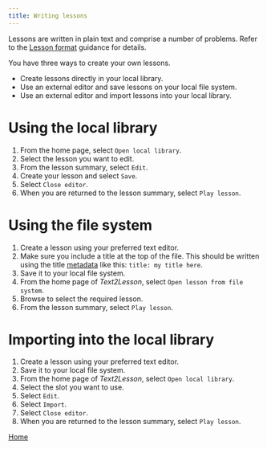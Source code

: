 ```yaml
---
title: Writing lessons
---
```


Lessons are written in plain text and comprise a number of problems. Refer to
the [Lesson format](./lesson-format.md) guidance for details.

You have three ways to create your own lessons.

- Create lessons directly in your local library.
- Use an external editor and save lessons on your local file system.
- Use an external editor and import lessons into your local library.

# Using the local library

1. From the home page, select `Open local library`.
1. Select the lesson you want to edit.
1. From the lesson summary, select `Edit`.
1. Create your lesson and select `Save`.
1. Select `Close editor`.
1. When you are returned to the lesson summary, select `Play lesson`.

# Using the file system

1. Create a lesson using your preferred text editor.
1. Make sure you include a title at the top of the file. This should be written
   using the title [metadata](./metadata) like this: `title: my title here`.
1. Save it to your local file system.
1. From the home page of _Text2Lesson_, select `Open lesson from file system`.
1. Browse to select the required lesson.
1. From the lesson summary, select `Play lesson`.

# Importing into the local library

1. Create a lesson using your preferred text editor.
1. Save it to your local file system.
1. From the home page of _Text2Lesson_, select `Open local library`.
1. Select the slot you want to use.
1. Select `Edit`.
1. Select `Import`.
1. Select `Close editor`.
1. When you are returned to the lesson summary, select `Play lesson`.

[Home](./about.md)
